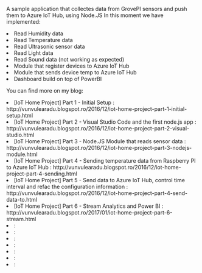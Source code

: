 A sample application that collectes data from GrovePI sensors and push them to Azure IoT Hub, using Node.JS
In this moment we have implemented:
<ls>
<li>Read Humidity data</li>
<li>Read Temperature data</li>
<li>Read Ultrasonic sensor data</li>
<li>Read Light data</li>
<li>Read Sound data (not working as expected)</li>
<li>Module that register devices to Azure IoT Hub</li>
<li>Module that sends device temp to Azure IoT Hub</li>
<li>Dashboard build on top of PowerBI</li>
</ls>

You can find more on my blog:
<ls>
<li>[IoT Home Project] Part 1 - Initial Setup : http://vunvulearadu.blogspot.ro/2016/12/iot-home-project-part-1-initial-setup.html</li>
<li>[IoT Home Project] Part 2 - Visual Studio Code and the first node.js app : http://vunvulearadu.blogspot.ro/2016/12/iot-home-project-part-2-visual-studio.html</li>
<li>[IoT Home Project] Part 3 - Node.JS Module that reads sensor data : http://vunvulearadu.blogspot.ro/2016/12/iot-home-project-part-3-nodejs-module.html</li>
<li>[IoT Home Project] Part 4 - Sending temperature data from Raspberry PI to Azure IoT Hub : http://vunvulearadu.blogspot.ro/2016/12/iot-home-project-part-4-sending.html</li>
<li>[IoT Home Project] Part 5 - Send data to Azure IoT Hub, control time interval and refac the configuration information : http://vunvulearadu.blogspot.ro/2016/12/iot-home-project-part-4-send-data-to.html</li>
<li>[IoT Home Project] Part 6 - Stream Analytics and Power BI : http://vunvulearadu.blogspot.ro/2017/01/iot-home-project-part-6-stream.html</li>
<li> : </li>
<li> : </li>
<li> : </li>
<li> : </li>
<li> : </li>
<li> : </li>
<li> : </li>
</ls>
